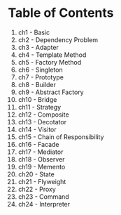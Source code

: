 # Table of Contents

1. ch1 - Basic  
2. ch2 - Dependency Problem  
3. ch3 - Adapter  
4. ch4 - Template Method  
5. ch5 - Factory Method  
6. ch6 - Singleton  
7. ch7 - Prototype  
8. ch8 - Builder  
9. ch9 - Abstract Factory  
10. ch10 - Bridge  
11. ch11 - Strategy  
12. ch12 - Composite  
13. ch13 - Decotator  
14. ch14 - Visitor  
15. ch15 - Chain of Responsibility  
16. ch16 - Facade  
17. ch17 - Mediator  
18. ch18 - Observer  
19. ch19 - Memento  
20. ch20 - State  
21. ch21 - Flyweight  
22. ch22 - Proxy  
23. ch23 - Command  
24. ch24 - Interpreter  

